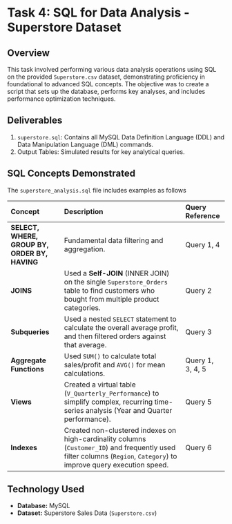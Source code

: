# Task 4: SQL for Data Analysis - Superstore Dataset

## Overview
This task involved performing various data analysis operations using SQL on the provided `Superstore.csv` dataset, demonstrating proficiency in foundational to advanced SQL concepts. The objective was to create a script that sets up the database, performs key analyses, and includes performance optimization techniques.

## Deliverables
1.  `superstore.sql`: Contains all MySQL Data Definition Language (DDL) and Data Manipulation Language (DML) commands.
2.  Output Tables: Simulated results for key analytical queries.

## SQL Concepts Demonstrated

The `superstore_analysis.sql` file includes examples as follows

| Concept | Description | Query Reference |
| :--- | :--- | :--- |
| **SELECT, WHERE, GROUP BY, ORDER BY, HAVING** | Fundamental data filtering and aggregation. | Query 1, 4 |
| **JOINS** | Used a **Self-JOIN** (INNER JOIN) on the single `Superstore_Orders` table to find customers who bought from multiple product categories. | Query 2 |
| **Subqueries** | Used a nested `SELECT` statement to calculate the overall average profit, and then filtered orders against that average. | Query 3 |
| **Aggregate Functions** | Used `SUM()` to calculate total sales/profit and `AVG()` for mean calculations. | Query 1, 3, 4, 5 |
| **Views** | Created a virtual table (`V_Quarterly_Performance`) to simplify complex, recurring time-series analysis (Year and Quarter performance). | Query 5 |
| **Indexes** | Created non-clustered indexes on high-cardinality columns (`Customer_ID`) and frequently used filter columns (`Region`, `Category`) to improve query execution speed. | Query 6 |

## Technology Used
* **Database:** MySQL
* **Dataset:** Superstore Sales Data (`Superstore.csv`)

